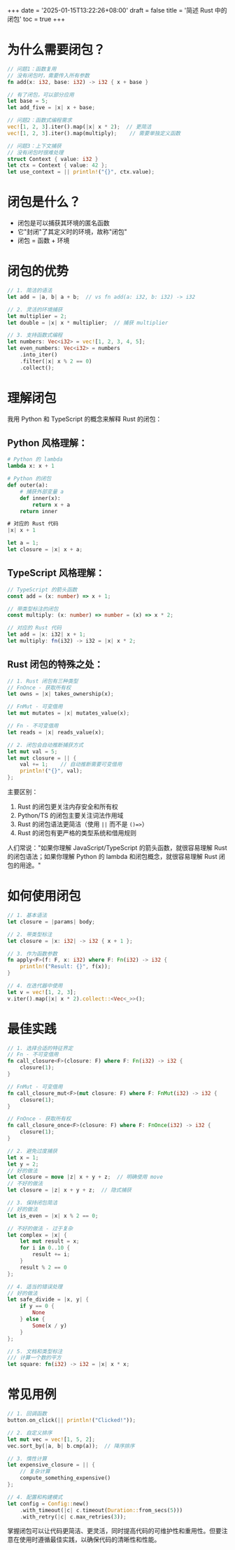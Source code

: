+++
date = '2025-01-15T13:22:26+08:00'
draft = false
title = '简述 Rust 中的闭包'
toc = true
+++


# 为什么需要闭包？

```rust
// 问题1：函数复用
// 没有闭包时，需要传入所有参数
fn add(x: i32, base: i32) -> i32 { x + base }

// 有了闭包，可以部分应用
let base = 5;
let add_five = |x| x + base;

// 问题2：函数式编程需求
vec![1, 2, 3].iter().map(|x| x * 2);  // 更简洁
vec![1, 2, 3].iter().map(multiply);    // 需要单独定义函数

// 问题3：上下文捕获
// 没有闭包时很难处理
struct Context { value: i32 }
let ctx = Context { value: 42 };
let use_context = || println!("{}", ctx.value);
```

# 闭包是什么？
- 闭包是可以捕获其环境的匿名函数
- 它"封闭"了其定义时的环境，故称"闭包"
- 闭包 = 函数 + 环境

# 闭包的优势
```rust
// 1. 简洁的语法
let add = |a, b| a + b;  // vs fn add(a: i32, b: i32) -> i32

// 2. 灵活的环境捕获
let multiplier = 2;
let double = |x| x * multiplier;  // 捕获 multiplier

// 3. 支持函数式编程
let numbers: Vec<i32> = vec![1, 2, 3, 4, 5];
let even_numbers: Vec<i32> = numbers
    .into_iter()
    .filter(|x| x % 2 == 0)
    .collect();
```

# 理解闭包

我用 Python 和 TypeScript 的概念来解释 Rust 的闭包：

## Python 风格理解：
```python
# Python 的 lambda
lambda x: x + 1

# Python 的闭包
def outer(a):
    # 捕获外部变量 a
    def inner(x):
        return x + a
    return inner
```

```rust
# 对应的 Rust 代码
|x| x + 1

let a = 1;
let closure = |x| x + a;
```

## TypeScript 风格理解：

```typescript
// TypeScript 的箭头函数
const add = (x: number) => x + 1;

// 带类型标注的闭包
const multiply: (x: number) => number = (x) => x * 2;

// 对应的 Rust 代码
let add = |x: i32| x + 1;
let multiply: fn(i32) -> i32 = |x| x * 2;
```

## Rust 闭包的特殊之处：

```rust
// 1. Rust 闭包有三种类型
// FnOnce - 获取所有权
let owns = |x| takes_ownership(x);

// FnMut - 可变借用
let mut mutates = |x| mutates_value(x);

// Fn - 不可变借用
let reads = |x| reads_value(x);

// 2. 闭包会自动推断捕获方式
let mut val = 5;
let mut closure = || {
    val += 1;    // 自动推断需要可变借用
    println!("{}", val);
};
```

主要区别：
1. Rust 的闭包更关注内存安全和所有权
2. Python/TS 的闭包主要关注词法作用域
3. Rust 的闭包语法更简洁（使用 `||` 而不是 `()=>`）
4. Rust 的闭包有更严格的类型系统和借用规则

人们常说："如果你理解 JavaScript/TypeScript 的箭头函数，就很容易理解 Rust 的闭包语法；如果你理解 Python 的 lambda 和闭包概念，就很容易理解 Rust 闭包的用途。"

# 如何使用闭包

```rust
// 1. 基本语法
let closure = |params| body;

// 2. 带类型标注
let closure = |x: i32| -> i32 { x + 1 };

// 3. 作为函数参数
fn apply<F>(f: F, x: i32) where F: Fn(i32) -> i32 {
    println!("Result: {}", f(x));
}

// 4. 在迭代器中使用
let v = vec![1, 2, 3];
v.iter().map(|x| x * 2).collect::<Vec<_>>();
```

# 最佳实践

```rust
// 1. 选择合适的特征界定
// Fn - 不可变借用
fn call_closure<F>(closure: F) where F: Fn(i32) -> i32 {
    closure(1);
}

// FnMut - 可变借用
fn call_closure_mut<F>(mut closure: F) where F: FnMut(i32) -> i32 {
    closure(1);
}

// FnOnce - 获取所有权
fn call_closure_once<F>(closure: F) where F: FnOnce(i32) -> i32 {
    closure(1);
}

// 2. 避免过度捕获
let x = 1;
let y = 2;
// 好的做法
let closure = move |z| x + y + z;  // 明确使用 move
// 不好的做法
let closure = |z| x + y + z;  // 隐式捕获

// 3. 保持闭包简洁
// 好的做法
let is_even = |x| x % 2 == 0;

// 不好的做法 - 过于复杂
let complex = |x| {
    let mut result = x;
    for i in 0..10 {
        result += i;
    }
    result % 2 == 0
};

// 4. 适当的错误处理
// 好的做法
let safe_divide = |x, y| {
    if y == 0 {
        None
    } else {
        Some(x / y)
    }
};

// 5. 文档和类型标注
/// 计算一个数的平方
let square: fn(i32) -> i32 = |x| x * x;
```

# 常见用例

```rust
// 1. 回调函数
button.on_click(|| println!("Clicked!"));

// 2. 自定义排序
let mut vec = vec![1, 5, 2];
vec.sort_by(|a, b| b.cmp(a));  // 降序排序

// 3. 惰性计算
let expensive_closure = || {
    // 复杂计算
    compute_something_expensive()
};

// 4. 配置和构建模式
let config = Config::new()
    .with_timeout(|c| c.timeout(Duration::from_secs(5)))
    .with_retry(|c| c.max_retries(3));
```

掌握闭包可以让代码更简洁、更灵活，同时提高代码的可维护性和重用性。但要注意在使用时遵循最佳实践，以确保代码的清晰性和性能。

